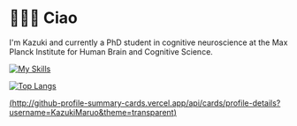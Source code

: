 # 👋👋👋 Ciao 
I'm Kazuki and currently a PhD student in cognitive neuroscience at the Max Planck Institute for Human Brain and Cognitive Science.

[![My Skills](https://skillicons.dev/icons?i=apple,matlab,r,py,vscode,pr,ae,ps,latex)](https://skillicons.dev)

[![Top Langs](https://github-readme-stats.vercel.app/api/top-langs/?username=KazukiMaruo&layout=compact&theme=dracula)](https://github.com/KazukiMaruo/github-readme-stats)

[(http://github-profile-summary-cards.vercel.app/api/cards/profile-details?username=KazukiMaruo&theme=transparent)](https://github.com/KazukiMaruo/github-readme-stats)

<!--
**KazukiMaruo/KazukiMaruo** is a ✨ _special_ ✨ repository because its `README.md` (this file) appears on your GitHub profile.

Here are some ideas to get you started:

- 🔭 I’m currently working on ...
- 🌱 I’m currently learning ...
- 👯 I’m looking to collaborate on ...
- 🤔 I’m looking for help with ...
- 💬 Ask me about ...
- 📫 How to reach me: ...
- 😄 Pronouns: ...
- ⚡ Fun fact: ...
-->
